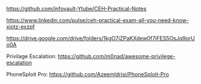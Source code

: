 https://github.com/infovault-Ytube/CEH-Practical-Notes

https://www.linkedin.com/pulse/ceh-practical-exam-all-you-need-know-xiotz-exzpf

https://drive.google.com/drive/folders/1kgO7jZPaKXdew0f7iFES5OsJq9orUo0A


Privilage Escalation: https://github.com/m0nad/awesome-privilege-escalation

PhoneSploit Pro: https://github.com/AzeemIdrisi/PhoneSploit-Pro

